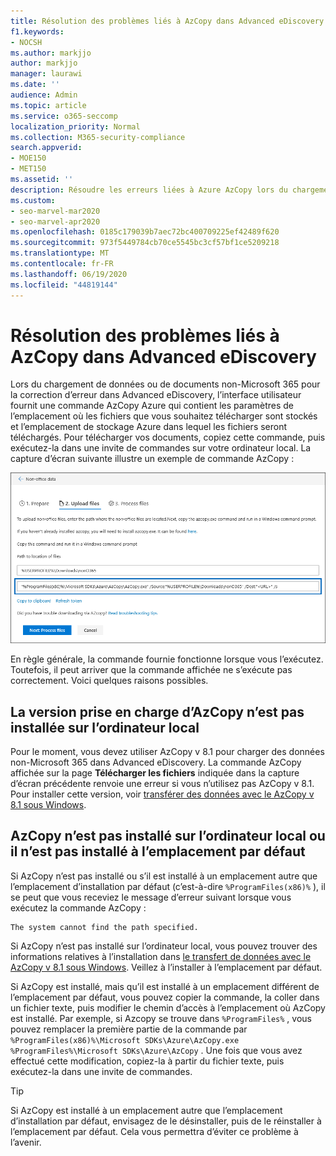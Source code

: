 ```yaml
---
title: Résolution des problèmes liés à AzCopy dans Advanced eDiscovery
f1.keywords:
- NOCSH
ms.author: markjjo
author: markjjo
manager: laurawi
ms.date: ''
audience: Admin
ms.topic: article
ms.service: o365-seccomp
localization_priority: Normal
ms.collection: M365-security-compliance
search.appverid:
- MOE150
- MET150
ms.assetid: ''
description: Résoudre les erreurs liées à Azure AzCopy lors du chargement de données non Office 365 pour la correction d’erreur dans Advanced eDiscovery.
ms.custom:
- seo-marvel-mar2020
- seo-marvel-apr2020
ms.openlocfilehash: 0185c179039b7aec72bc400709225ef42489f620
ms.sourcegitcommit: 973f5449784cb70ce5545bc3cf57bf1ce5209218
ms.translationtype: MT
ms.contentlocale: fr-FR
ms.lasthandoff: 06/19/2020
ms.locfileid: "44819144"
---
```

# <a name="troubleshoot-azcopy-in-advanced-ediscovery"></a>Résolution des problèmes liés à AzCopy dans Advanced eDiscovery

Lors du chargement de données ou de documents non-Microsoft 365 pour la correction d’erreur dans Advanced eDiscovery, l’interface utilisateur fournit une commande AzCopy Azure qui contient les paramètres de l’emplacement où les fichiers que vous souhaitez télécharger sont stockés et l’emplacement de stockage Azure dans lequel les fichiers seront téléchargés. Pour télécharger vos documents, copiez cette commande, puis exécutez-la dans une invite de commandes sur votre ordinateur local.  La capture d’écran suivante illustre un exemple de commande AzCopy :

![Télécharger des fichiers non-Microsoft 365](../media/46ba68f6-af11-4e70-bb91-5fc7973516e3.png)

En règle générale, la commande fournie fonctionne lorsque vous l’exécutez. Toutefois, il peut arriver que la commande affichée ne s’exécute pas correctement. Voici quelques raisons possibles.

## <a name="the-supported-version-of-azcopy-isnt-installed-on-the-local-computer"></a>La version prise en charge d’AzCopy n’est pas installée sur l’ordinateur local

Pour le moment, vous devez utiliser AzCopy v 8.1 pour charger des données non-Microsoft 365 dans Advanced eDiscovery. La commande AzCopy affichée sur la page **Télécharger les fichiers** indiquée dans la capture d’écran précédente renvoie une erreur si vous n’utilisez pas AzCopy v 8.1. Pour installer cette version, voir [transférer des données avec le AzCopy v 8.1 sous Windows](https://docs.microsoft.com/previous-versions/azure/storage/storage-use-azcopy).

## <a name="azcopy-isnt-installed-on-the-local-computer-or-its-not-installed-in-the-default-location"></a>AzCopy n’est pas installé sur l’ordinateur local ou il n’est pas installé à l’emplacement par défaut

Si AzCopy n’est pas installé ou s’il est installé à un emplacement autre que l’emplacement d’installation par défaut (c’est-à-dire `%ProgramFiles(x86)%` ), il se peut que vous receviez le message d’erreur suivant lorsque vous exécutez la commande AzCopy :

    The system cannot find the path specified.

Si AzCopy n’est pas installé sur l’ordinateur local, vous pouvez trouver des informations relatives à l’installation dans [le transfert de données avec le AzCopy v 8.1 sous Windows](https://docs.microsoft.com/previous-versions/azure/storage/storage-use-azcopy). Veillez à l’installer à l’emplacement par défaut.

Si AzCopy est installé, mais qu’il est installé à un emplacement différent de l’emplacement par défaut, vous pouvez copier la commande, la coller dans un fichier texte, puis modifier le chemin d’accès à l’emplacement où AzCopy est installé. Par exemple, si Azcopy se trouve dans `%ProgramFiles%` , vous pouvez remplacer la première partie de la commande par `%ProgramFiles(x86)%\Microsoft SDKs\Azure\AzCopy.exe` `%ProgramFiles%\Microsoft SDKs\Azure\AzCopy` . Une fois que vous avez effectué cette modification, copiez-la à partir du fichier texte, puis exécutez-la dans une invite de commandes.

> [!TIP]
> Si AzCopy est installé à un emplacement autre que l’emplacement d’installation par défaut, envisagez de le désinstaller, puis de le réinstaller à l’emplacement par défaut. Cela vous permettra d’éviter ce problème à l’avenir.
